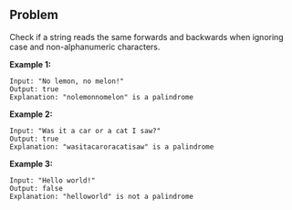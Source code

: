 ## Problem

Check if a string reads the same forwards and backwards when ignoring case and non-alphanumeric characters.

**Example 1:**
```text
Input: "No lemon, no melon!"
Output: true
Explanation: "nolemonnomelon" is a palindrome
```

**Example 2:**
```text
Input: "Was it a car or a cat I saw?"
Output: true
Explanation: "wasitacaroracatisaw" is a palindrome
```

**Example 3:**
```text
Input: "Hello world!"
Output: false
Explanation: "helloworld" is not a palindrome
```
